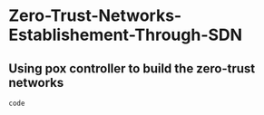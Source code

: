 # Zero-Trust-Networks-Establishement-Through-SDN
Using pox controller to build the zero-trust networks
---
`code`
